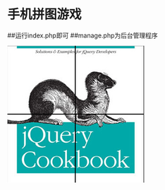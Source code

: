 # 手机拼图游戏

##运行index.php即可
##manage.php为后台管理程序

<img src="https://github.com/TroyBug/tileGame/blob/master/images/eg.jpg?raw=true">

